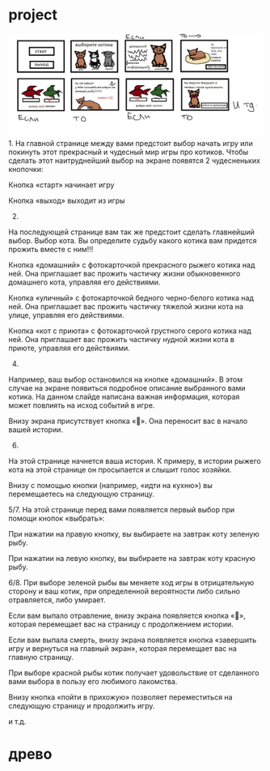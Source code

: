 # project
![](5242502322507082577.jpg)
1.
На главной странице между вами предстоит выбор начать игру или покинуть этот прекрасный и чудесный мир игры про котиков. Чтобы сделать этот наитруднейший выбор на экране появятся 2 чудесненьких кнопочки:

Кнопка «старт» начинает игру

Кнопка «выход» выходит из игры 

2.
На последующей странице вам так же предстоит сделать главнейший выбор. Выбор кота. Вы определите судьбу какого котика вам придется прожить вместе с ним!!!

Кнопка «домашний» с фотокарточкой прекрасного рыжего котика над ней. Она приглашает вас прожить частичку жизни обыкновенного домашнего кота, управляя его действиями.

Кнопка «уличный» с фотокарточкой бедного черно-белого котика над ней. Она приглашает вас прожить частичку тяжелой жизни кота на улице, управляя его действиями.

Кнопка «кот с приюта» с фотокарточкой грустного серого котика над ней. Она приглашает вас прожить частичку нудной жизни кота в приюте, управляя его действиями.

4.
Например, ваш выбор остановился на кнопке «домашний».  В этом случае на экране появиться подробное описание выбранного вами котика. На данном слайде написана важная информация, которая может повлиять на исход событий в игре.

Внизу экрана присутствует кнопка «». Она переносит вас в начало вашей истории.

6. 
На этой странице начнется ваша история. К примеру, в истории рыжего кота на этой странице он просыпается и слышит голос хозяйки.

Внизу с помощью кнопки (например, «идти на кухню») вы перемещаетесь на следующую страницу. 

5/7.
На этой странице перед вами появляется первый выбор при помощи кнопок «выбрать»:

При нажатии на правую кнопку, вы выбираете на завтрак коту зеленую рыбу.

При нажатии на левую кнопку, вы выбираете на завтрак коту красную рыбу.

6/8.
При выборе зеленой рыбы вы меняете ход игры в отрицательную сторону и ваш котик, при определенной вероятности либо сильно отравляется, либо умирает.

Если вам выпало отравление, внизу экрана появляется кнопка «», которая перемещает вас на страницу с продолжением истории.

Если вам выпала смерть, внизу экрана появляется кнопка «завершить игру и вернуться на главный экран», которая перемещает вас на главную страницу.

При выборе красной рыбы котик получает удовольствие от сделанного вами выбора в пользу его любимого лакомства. 

Внизу кнопка «пойти в прихожую» позволяет переместиться на следующую страницу и продолжить игру. 


и т.д.

# древо
![]()



